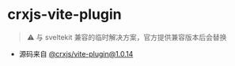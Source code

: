 # crxjs-vite-plugin

> ⚠️ 与 sveltekit 兼容的临时解决方案，官方提供兼容版本后会替换

- 源码来自 [@crxjs/vite-plugin@1.0.14](https://www.npmjs.com/package/@crxjs/vite-plugin)

